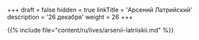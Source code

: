 +++
draft = false
hidden = true
linkTitle = 'Арсений Латрийский'
description = '26 декабря'
weight = 26
+++

{{% include file="content/ru/lives/arsenii-latriiskii.md" %}}
